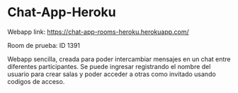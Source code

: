 # Chat-App-Heroku

Webapp link: https://chat-app-rooms-heroku.herokuapp.com/

Room de prueba: ID 1391

Webapp sencilla, creada para poder intercambiar mensajes en un chat entre diferentes participantes. Se puede ingresar registrando el nombre del usuario para crear salas y poder acceder a otras como invitado usando codigos de acceso.
